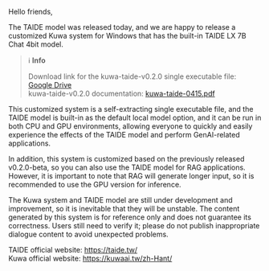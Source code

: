 ﻿Hello friends,

The TAIDE model was released today, and we are happy to release a customized Kuwa system for Windows that has the built-in TAIDE LX 7B Chat 4bit model.

> ℹ️ **Info**
> 
> Download link for the kuwa-taide-v0.2.0 single executable file: [Google Drive](https://drive.google.com/drive/folders/11oc3e7AmwktC2t7MvGNoOS6RdnuhPeLN?usp=sharing)  
> kuwa-taide-v0.2.0 documentation: [kuwa-taide-0415.pdf](https://drive.google.com/file/d/1PZSgzWgqgfdp1JK08TiqFTWzMCahlFUP/view?usp=drive_link)

<!-- truncate -->

This customized system is a self-extracting single executable file, and the TAIDE model is built-in as the default local model option, and it can be run in both CPU and GPU environments, allowing everyone to quickly and easily experience the effects of the TAIDE model and perform GenAI-related applications.

In addition, this system is customized based on the previously released v0.2.0-beta, so you can also use the TAIDE model for RAG applications. However, it is important to note that RAG will generate longer input, so it is recommended to use the GPU version for inference.

The Kuwa system and TAIDE model are still under development and improvement, so it is inevitable that they will be unstable. The content generated by this system is for reference only and does not guarantee its correctness. Users still need to verify it; please do not publish inappropriate dialogue content to avoid unexpected problems.

TAIDE official website: https://taide.tw/  
Kuwa official website: https://kuwaai.tw/zh-Hant/